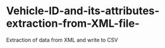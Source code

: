 # Vehicle-ID-and-its-attributes-extraction-from-XML-file-
Extraction of data from XML and write to CSV

